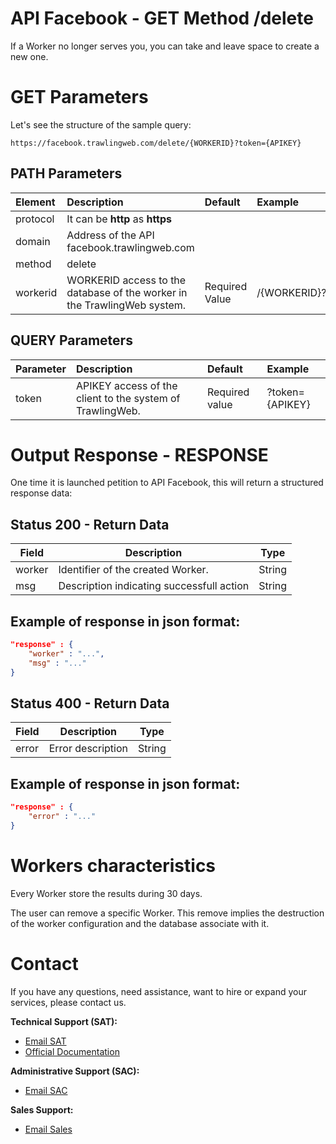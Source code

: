 # API Facebook - GET Method /delete

If a Worker no longer serves you, you can take and leave space to create a new one.

# GET Parameters

Let's see the structure of the sample query:

```
https://facebook.trawlingweb.com/delete/{WORKERID}?token={APIKEY}
```

## PATH Parameters

| Element  | Description                                                              | Default        | Example      |
| :------- | :----------------------------------------------------------------------- | :------------- | :----------- |
| protocol | It can be **http** as **https**                                          |                |              |
| domain   | Address of the API facebook.trawlingweb.com                               |                |              |
| method   | delete                                                                   |                |              |
| workerid | WORKERID access to the database of the worker in the TrawlingWeb system. | Required Value | /{WORKERID}? |

## QUERY Parameters

| Parameter | Description                                               | Default        | Example         |
| :-------- | :-------------------------------------------------------- | :------------- | :-------------- |
| token     | APIKEY access of the client to the system of TrawlingWeb. | Required value | ?token={APIKEY} |

# Output Response - RESPONSE

One time it is launched petition to API Facebook, this will return a structured response data:

## Status 200 - Return Data

| Field  | Description                               |  Type  |
| ------ | ----------------------------------------- | :----: |
| worker | Identifier of the created Worker.         | String |
| msg    | Description indicating successfull action | String |

## Example of response in json format:

```json
"response" : {
    "worker" : "...",
    "msg" : "..."
}
```

## Status 400 - Return Data

| Field | Description       |  Type  |
| ----- | ----------------- | :----: |
| error | Error description | String |

## Example of response in json format:

```json
"response" : {
    "error" : "..."
}
```

# Workers characteristics

Every Worker store the results during 30 days.

The user can remove a specific Worker. This remove implies the destruction of the worker configuration and the database associate with it.

# Contact

If you have any questions, need assistance, want to hire or expand your services, please contact us.

**Technical Support (SAT):**
* [Email SAT](mailto:support@trawlingweb.com)
* [Official Documentation](https://docs.trawlingweb.com)

**Administrative Support (SAC):**
* [Email SAC](mailto:gestion@trawlingweb.com)

**Sales Support:**
* [Email Sales](mailto:sales@trawlingweb.com)
